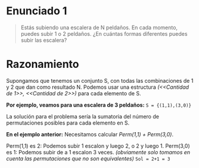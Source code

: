 # Enunciado 1

> Estás subiendo una escalera de N peldaños. En cada momento, puedes subir 1 o 2 peldaños. ¿En cuántas formas diferentes puedes subir las escalera?

# Razonamiento

Supongamos que tenemos un conjunto S, con todas las combinaciones de 1 y 2 que dan como resultado N.
Podemos usar una estructura *(<<Cantidad de 1>>, <<Cantidad de 2>>)* para cada elemento de S.

**Por ejemplo, veamos para una escalera de 3 peldaños:**
`S = {(1,1),(3,0)}`

La solución para el problema sería la sumatoria del número de permutaciones posibles para cada elemento en S.

**En el ejemplo anterior:**
Necesitamos calcular *Perm(1,1) + Perm(3,0)*.

Perm(1,1) es 2: Podemos subir 1 escalon y luego 2, o 2 y luego 1.
Perm(3,0) es 1: Podemos subir de a 1 escalon 3 veces.
*(obviamente solo tomamos en cuenta las permutaciones que no son equivalentes)*
`Sol = 2+1 = 3`
